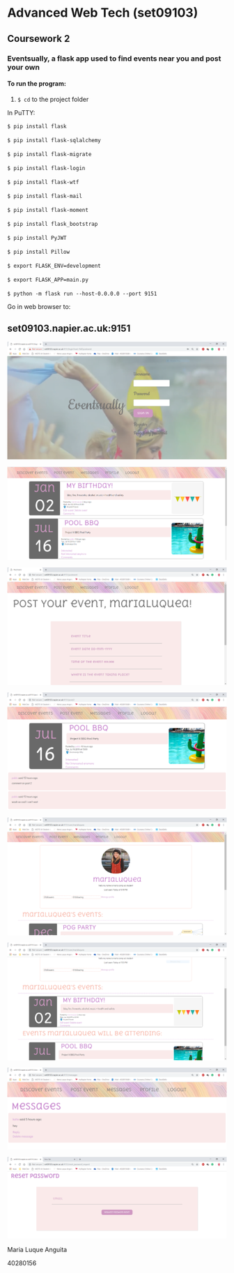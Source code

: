 # Advanced Web Tech (set09103)

## Coursework 2

### Eventsually, a flask app used to find events near you and post your own

#### To run the program:

1. ``` $ cd ``` to the project folder

In PuTTY:
```
$ pip install flask

$ pip install flask-sqlalchemy

$ pip install flask-migrate

$ pip install flask-login

$ pip install flask-wtf

$ pip install flask-mail

$ pip install flask-moment

$ pip install flask_bootstrap

$ pip install PyJWT

$ pip install Pillow

$ export FLASK_ENV=development

$ export FLASK_APP=main.py

$ python -m flask run --host-0.0.0.0 --port 9151
```

Go in web browser to:

set09103.napier.ac.uk:9151
---------------------------------

![Screenshot](screenshots/loginpage.jpg)

![Screenshot](screenshots/discover.png)

![Screenshot](screenshots/postevent.png)

![Screenshot](screenshots/event.png)

![Screenshot](screenshots/user.png)

![Screenshot](screenshots/userevents.png)

![Screenshot](screenshots/messages.png)

![Screenshot](screenshots/resetp.png)

Maria Luque Anguita

40280156
